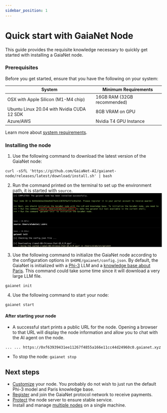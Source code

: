 ```yaml
---
sidebar_position: 1
---
```


# Quick start with GaiaNet Node
This guide provides the requisite knowledge necessary to quickly get started with installing a GaiaNet node. 

### Prerequisites
Before you get started, ensure that you have the following on your system:

| System | Minimum Requirements |
|---|---|
| OSX with Apple Silicon (M1-M4 chip) | 16GB RAM (32GB recommended) |
| Ubuntu Linux 20.04 with Nvidia CUDA 12 SDK | 8GB VRAM on GPU |
| Azure/AWS | Nvidia T4 GPU Instance |

Learn more about [system requirements](system-requirements).

### Installing the node

1.  Use the following command to download the latest version of the GaiaNet node:

```
curl -sSfL 'https://github.com/GaiaNet-AI/gaianet-node/releases/latest/download/install.sh' | bash
```

2.  Run the command printed on the terminal to set up the environment path, it is started with `source`.
![](quick-start.png)

3. Use the following command to initialize the GaiaNet node according to the configuration options 
in `$HOME/gaianet/config.json`.
By default, the GaiaNet is initialized with a [Phi-3](https://azure.microsoft.com/en-us/blog/introducing-phi-3-redefining-whats-possible-with-slms/) LLM and a [knowledge base about Paris](https://huggingface.co/datasets/gaianet/paris). 
This command could take some time since it will download a very large LLM file.

```
gaianet init
```

4. Use the following command to start your node:

```
gaianet start
```

#### After starting your node

- A successful start prints a public URL for the node. Opening a browser to that URL will display the node information and allow you to chat with the AI agent on the node. 

```
... ... https://0xf63939431ee11267f4855a166e11cc44d24960c0.gaianet.xyz
```

- To stop the node: `gaianet stop`

## Next steps

- [Customize](customize.md) your node. You probably do not wish to just run the default Phi-3 model and Paris knowledge base. 
- [Register](register.md) and join the GaiaNet protocol network to receive payments.
- [Protect](tasks/protect.md) the node server to ensure stable service.
- Install and manage [multiple nodes](tasks/multiple.md) on a single machine.

